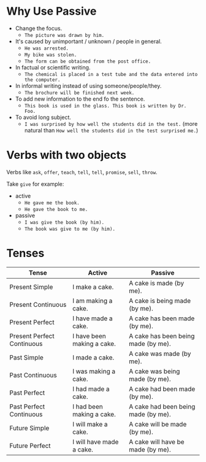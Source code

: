 # Why Use Passive

- Change the focus.
  - `The picture was drawn by him.`
- It's caused by unimportant / unknown / people in general.
  - `He was arrested.`
  - `My bike was stolen.`
  - `The form can be obtained from the post office.`
- In factual or scientific writing.
  - `The chemical is placed in a test tube and the data entered into the computer.`
- In informal writing instead of using someone/people/they.
  - `The brochure will be finished next week.`
- To add new information to the end fo the sentence.
  - `This book is used in the glass. This book is written by Dr. Foo.`
- To avoid long subject.
  - `I was surprised by how well the students did in the test.` (more natural than `How well the students did in the test surprised me.`)

# Verbs with two objects

Verbs like `ask`, `offer`, `teach`, `tell`, `tell`, `promise`, `sell`, `throw`.

Take `give` for example:
- active
  - `He gave me the book.`
  - `He gave the book to me.`
- passive
  - `I was give the book (by him).`
  - `The book was give to me (by him).`

# Tenses

| Tense                      | Active                     | Passive                             |
| -------------------------- | -------------------------- | ----------------------------------- |
| Present Simple             | I make a cake.             | A cake is made (by me).             |
| Present Continuous         | I am making a cake.        | A cake is being made (by me).       |
| Present Perfect            | I have made a cake.        | A cake has been made (by me).       |
| Present Perfect Continuous | I have been making a cake. | A cake has been being made (by me). |
| Past Simple                | I made a cake.             | A cake was made (by me).            |
| Past Continuous            | I was making a cake.       | A cake was being made (by me).      |
| Past Perfect               | I had made a cake.         | A cake had been made (by me).       |
| Past Perfect Continuous    | I had been making a cake.  | A cake had been being made (by me). |
| Future Simple              | I will make a cake.        | A cake will be made (by me).        |
| Future Perfect             | I will have made a cake.   | A cake will have be made (by me).   |